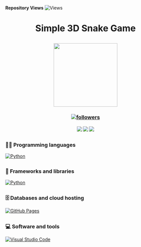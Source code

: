 **Repository Views** ![Views](https://profile-counter.glitch.me/Sahampath/count.svg)

<h1 align="center"> Simple 3D Snake Game </h1>

<h2 align="center">
<img src="https://images2.imgbox.com/37/5a/31RQTtHc_o.jpg" width="200">
</h2>

<h3 align="center"> <a href="https://github.com/Sahampath">
    <img alt="followers" title="Follow me on Github" src="https://img.shields.io/github/followers/Sahampath?color=236ad3&labelColor=1155ba&style=for-the-badge&logo=github&label=Follow"/></a> </h3>
    
<h4 align="center"> <img src="https://img.shields.io/github/downloads/Sahampath/Snake-Game/total?style=for-the-badge&logo=appveyor">
<img src="https://img.shields.io/github/stars/Sahampath/Snake-Game?style=for-the-badge&logo=appveyor">
<img src="https://img.shields.io/github/forks/Sahampath/Snake-Game?style=for-the-badge&logo=appveyor"> </h4>

##

### 👨‍💻 Programming languages
 <a href="#"><img alt="Python" src="https://img.shields.io/badge/Python%20-%2314354C.svg?logo=python&logoColor=white"></a>
##
### 🧰 Frameworks and libraries
<a href="#"><img alt="Python" src="https://img.shields.io/badge/PyQt5%20-%2314354C.svg?logo=python&logoColor=white"></a>
##
### 🗄️ Databases and cloud hosting
<a href="#"><img alt="GitHub Pages" src="https://img.shields.io/badge/GitHub%20Pages-%23327FC7.svg?logo=github&logoColor=white"></a>
##
### 💻 Software and tools
<a href="#"><img alt="Visual Studio Code" src="https://img.shields.io/badge/Visual%20Studio%20Code-0078d7.svg?logo=visual-studio-code&logoColor=white"></a>

